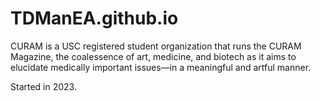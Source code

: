 # TDManEA.github.io

CURAM is a USC registered student organization that runs the CURAM Magazine, the coalessence of art, medicine, and biotech as it aims to elucidate medically important issues—in a meaningful and artful manner.

Started in 2023.
